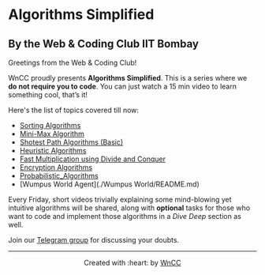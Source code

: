 # Algorithms Simplified

## By the Web & Coding Club IIT Bombay

Greetings from the Web & Coding Club!

WnCC proudly presents __Algorithms Simplified__. This is a series where we **do not require you to code**. You can just watch a 15 min video to learn something cool, that’s it!

Here's the list of topics covered till now:
- [Sorting Algorithms](./Sorting_Algorithm/README.md)
- [Mini-Max Algorithm](./MiniMax-Algorithm/README.md)
- [Shotest Path Algorithms (Basic)](./Shortest_Path_Algorithms_Basic/README.md)
- [Heuristic Algorithms](./Heuristic-Algorithms/README.md)
- [Fast Multiplication using Divide and Conquer](./Divide_And_Conquer_Multiplication/README.md)
- [Encryption Algorithms](./Encryption_Algorithms/README.md)
- [Probabilistic_Algorithms](./Probabilistic_Algorithm/README.md)
- [Wumpus World Agent](./Wumpus World/README.md)

Every Friday, short videos trivially explaining some mind-blowing yet intuitive algorithms will be shared, along with **optional**  tasks for those who want to code and implement those algorithms in a *Dive Deep* section as well.

Join our [Telegram group](https://t.me/joinchat/Go8oWRUqXsSufvCA75qMUQ) for discussing your doubts.

***

<p align="center">Created with :heart: by <a href="https://www.wncc-iitb.org/">WnCC</a></p>
